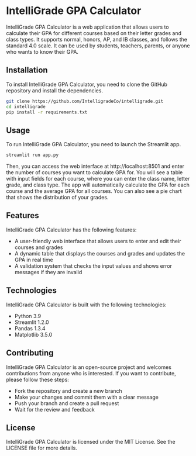 # IntelliGrade GPA Calculator

IntelliGrade GPA Calculator is a web application that allows users to calculate their GPA for different courses based on their letter grades and class types. It supports normal, honors, AP, and IB classes, and follows the standard 4.0 scale. It can be used by students, teachers, parents, or anyone who wants to know their GPA.

## Installation

To install IntelliGrade GPA Calculator, you need to clone the GitHub repository and install the dependencies.

```bash
git clone https://github.com/IntelligradeCo/intelligrade.git
cd intelligrade
pip install -r requirements.txt
```

## Usage

To run IntelliGrade GPA Calculator, you need to launch the Streamlit app.

```bash
streamlit run app.py
```

Then, you can access the web interface at http://localhost:8501 and enter the number of courses you want to calculate GPA for. You will see a table with input fields for each course, where you can enter the class name, letter grade, and class type. The app will automatically calculate the GPA for each course and the average GPA for all courses. You can also see a pie chart that shows the distribution of your grades.

## Features

IntelliGrade GPA Calculator has the following features:

- A user-friendly web interface that allows users to enter and edit their courses and grades
- A dynamic table that displays the courses and grades and updates the GPA in real time
- A validation system that checks the input values and shows error messages if they are invalid

## Technologies

IntelliGrade GPA Calculator is built with the following technologies:

- Python 3.9
- Streamlit 1.2.0
- Pandas 1.3.4
- Matplotlib 3.5.0

## Contributing

IntelliGrade GPA Calculator is an open-source project and welcomes contributions from anyone who is interested. If you want to contribute, please follow these steps:

- Fork the repository and create a new branch
- Make your changes and commit them with a clear message
- Push your branch and create a pull request
- Wait for the review and feedback

## License

IntelliGrade GPA Calculator is licensed under the MIT License. See the LICENSE file for more details.

